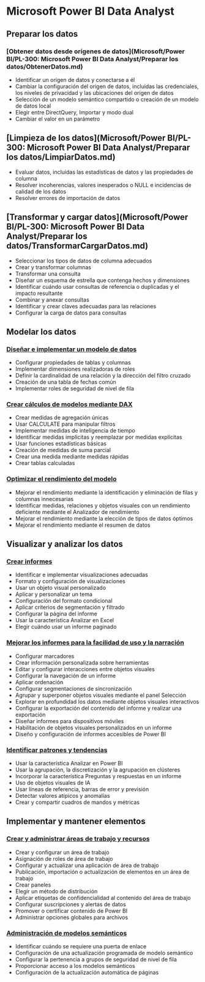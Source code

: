 # Microsoft Power BI Data Analyst

## Preparar los datos

### [Obtener datos desde orígenes de datos](Microsoft/Power BI/PL-300: Microsoft Power BI Data Analyst/Preparar los datos/ObtenerDatos.md)
- Identificar un origen de datos y conectarse a él
- Cambiar la configuración del origen de datos, incluidas las credenciales, los niveles de privacidad y las ubicaciones del origen de datos
- Selección de un modelo semántico compartido o creación de un modelo de datos local
- Elegir entre DirectQuery, Importar y modo dual
- Cambiar el valor en un parámetro

## [Limpieza de los datos](Microsoft/Power BI/PL-300: Microsoft Power BI Data Analyst/Preparar los datos/LimpiarDatos.md)
- Evaluar datos, incluidas las estadísticas de datos y las propiedades de columna
- Resolver incoherencias, valores inesperados o NULL e incidencias de calidad de los datos
- Resolver errores de importación de datos

## [Transformar y cargar datos](Microsoft/Power BI/PL-300: Microsoft Power BI Data Analyst/Preparar los datos/TransformarCargarDatos.md)
- Seleccionar los tipos de datos de columna adecuados
- Crear y transformar columnas
- Transformar una consulta
- Diseñar un esquema de estrella que contenga hechos y dimensiones
- Identificar cuándo usar consultas de referencia o duplicadas y el impacto resultante
- Combinar y anexar consultas
- Identificar y crear claves adecuadas para las relaciones
- Configurar la carga de datos para consultas

## Modelar los datos

### [Diseñar e implementar un modelo de datos]()
- Configurar propiedades de tablas y columnas
- Implementar dimensiones realizadoras de roles
- Definir la cardinalidad de una relación y la dirección del filtro cruzado
- Creación de una tabla de fechas común
- Implementar roles de seguridad de nivel de fila

### [Crear cálculos de modelos mediante DAX]()
- Crear medidas de agregación únicas
- Usar CALCULATE para manipular filtros
- Implementar medidas de inteligencia de tiempo
- Identificar medidas implícitas y reemplazar por medidas explícitas
- Usar funciones estadísticas básicas
- Creación de medidas de suma parcial
- Crear una medida mediante medidas rápidas
- Crear tablas calculadas

### [Optimizar el rendimiento del modelo]()
- Mejorar el rendimiento mediante la identificación y eliminación de filas y columnas innecesarias
- Identificar medidas, relaciones y objetos visuales con un rendimiento deficiente mediante el Analizador de rendimiento
- Mejorar el rendimiento mediante la elección de tipos de datos óptimos
- Mejorar el rendimiento mediante el resumen de datos

## Visualizar y analizar los datos

### [Crear informes]()
- Identificar e implementar visualizaciones adecuadas
- Formato y configuración de visualizaciones
- Usar un objeto visual personalizado
- Aplicar y personalizar un tema
- Configuración del formato condicional
- Aplicar criterios de segmentación y filtrado
- Configurar la página del informe
- Usar la característica Analizar en Excel
- Elegir cuándo usar un informe paginado

### [Mejorar los informes para la facilidad de uso y la narración]()
- Configurar marcadores
- Crear información personalizada sobre herramientas
- Editar y configurar interacciones entre objetos visuales
- Configurar la navegación de un informe
- Aplicar ordenación
- Configurar segmentaciones de sincronización
- Agrupar y superponer objetos visuales mediante el panel Selección
- Explorar en profundidad los datos mediante objetos visuales interactivos
- Configurar la exportación del contenido del informe y realizar una exportación
- Diseñar informes para dispositivos móviles
- Habilitación de objetos visuales personalizados en un informe
- Diseño y configuración de informes accesibles de Power BI

### [Identificar patrones y tendencias]()
- Usar la característica Analizar en Power BI
- Usar la agrupación, la discretización y la agrupación en clústeres
- Incorporar la característica Preguntas y respuestas en un informe
- Uso de objetos visuales de IA
- Usar líneas de referencia, barras de error y previsión
- Detectar valores atípicos y anomalías
- Crear y compartir cuadros de mandos y métricas

## Implementar y mantener elementos

### [Crear y administrar áreas de trabajo y recursos]()
- Crear y configurar un área de trabajo
- Asignación de roles de área de trabajo
- Configurar y actualizar una aplicación de área de trabajo
- Publicación, importación o actualización de elementos en un área de trabajo
- Crear paneles
- Elegir un método de distribución
- Aplicar etiquetas de confidencialidad al contenido del área de trabajo
- Configurar suscripciones y alertas de datos
- Promover o certificar contenido de Power BI
- Administrar opciones globales para archivos

### [Administración de modelos semánticos]()
- Identificar cuándo se requiere una puerta de enlace
- Configuración de una actualización programada de modelo semántico
- Configurar la pertenencia a grupos de seguridad de nivel de fila
- Proporcionar acceso a los modelos semánticos
- Configuración de la actualización automática de páginas